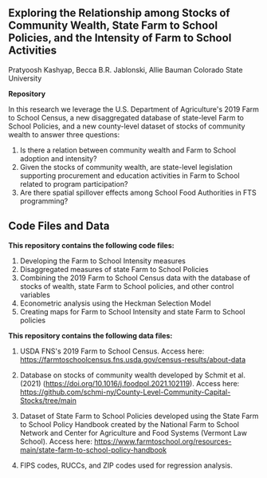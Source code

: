 ## Exploring the Relationship among Stocks of Community Wealth, State Farm to School Policies, and the Intensity of Farm to School Activities
Pratyoosh Kashyap, Becca B.R. Jablonski, Allie Bauman
Colorado State University

**Repository**

In this research we leverage the U.S. Department of Agriculture's 2019 Farm to School Census, a new disaggregated database of state-level Farm to School Policies, and a new county-level dataset of stocks of community wealth to answer three questions:
1. Is there a relation between community wealth and Farm to School adoption and intensity?
2. Given the stocks of community wealth, are state-level legislation supporting procurement and education activities in Farm to School related to program participation?
3. Are there spatial spillover effects among School Food Authorities in FTS programming?

## Code Files and Data
**This repository contains the following code files:**
1. Developing the Farm to School Intensity measures
2. Disaggregated measures of state Farm to School Policies
3. Combining the 2019 Farm to School Census data with the database of stocks of wealth, state Farm to School policies, and other control variables
4. Econometric analysis using the Heckman Selection Model
5. Creating maps for Farm to School Intensity and state Farm to School policies

**This repository contains the following data files:**
1. USDA FNS's 2019 Farm to School Census. Access here: https://farmtoschoolcensus.fns.usda.gov/census-results/about-data

2. Database on stocks of community wealth developed by Schmit et al. (2021) (https://doi.org/10.1016/j.foodpol.2021.102119). Access here: https://github.com/schmi-ny/County-Level-Community-Capital-Stocks/tree/main

3. Dataset of State Farm to School Policies developed using the State Farm to School Policy Handbook created by the National Farm to School Network and Center for Agriculture and Food Systems (Vermont Law School). Access here: https://www.farmtoschool.org/resources-main/state-farm-to-school-policy-handbook 

4. FIPS codes, RUCCs, and ZIP codes used for regression analysis.

